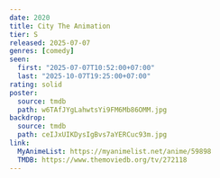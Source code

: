 ```yaml
---
date: 2020
title: City The Animation
tier: S
released: 2025-07-07
genres: [comedy]
seen:
  first: "2025-07-07T10:52:00+07:00"
  last: "2025-10-07T19:25:00+07:00"
rating: solid
poster:
  source: tmdb
  path: w6TAfJYgLahwtsYi9FM6Mb86OMM.jpg
backdrop:
  source: tmdb
  path: ceIJxUIKDysIgBvs7aYERCuc93m.jpg
link:
  MyAnimeList: https://myanimelist.net/anime/59898
  TMDB: https://www.themoviedb.org/tv/272118
---
```

